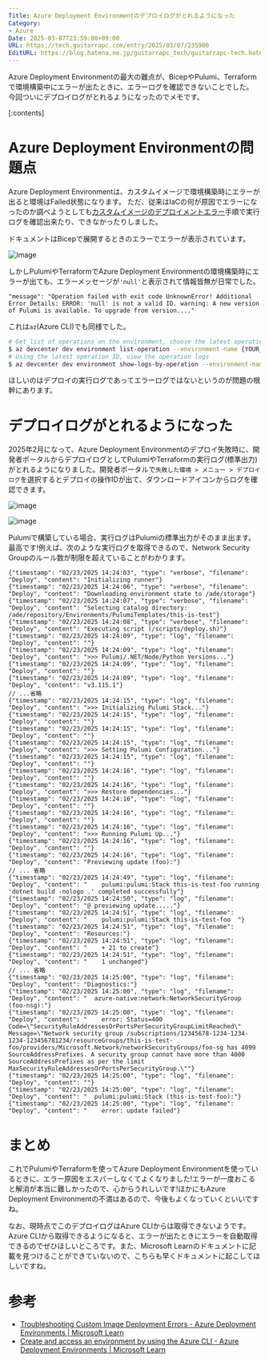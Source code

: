 ```yaml
---
Title: Azure Deployment Environmentのデプロイログがとれるようになった
Category:
- Azure
Date: 2025-03-07T23:59:00+09:00
URL: https://tech.guitarrapc.com/entry/2025/03/07/235900
EditURL: https://blog.hatena.ne.jp/guitarrapc_tech/guitarrapc-tech.hatenablog.com/atom/entry/6802418398335467328
---
```


Azure Deployment Environmentの最大の難点が、BicepやPulumi、Terraformで環境構築中にエラーが出たときに、エラーログを確認できないことでした。
今回ついにデプロイログがとれるようになったのでメモです。

[:contents]

# Azure Deployment Environmentの問題点

Azure Deployment Environmentは、カスタムイメージで環境構築時にエラーが出ると環境はFailed状態になります。
ただ、従来はIaCの何が原因でエラーになったのか調べようとしても[カスタムイメージのデプロイメントエラー](https://learn.microsoft.com/en-us/azure/deployment-environments/troubleshoot-custom-image-logs-errors)手順で実行ログを確認出来たり、できなかったりしました。

ドキュメントはBicepで展開するときのエラーでエラーが表示されています。

![image](https://github.com/user-attachments/assets/57dcd3b0-096f-42c1-87d1-6e28420457dd)

しかしPulumiやTerraformでAzure Deployment Environmentの環境構築時にエラーが出ても、エラーメッセージが`'null'`と表示されて情報皆無が日常でした。

```
"message": "Operation failed with exit code UnknownError! Additional Error Details: ERROR: 'null' is not a valid ID. warning: A new version of Pulumi is available. To upgrade from version...."
```

これは`az`(Azure CLI)でも同様でした。

```sh
# Get list of operations on the environment, choose the latest operation
$ az devcenter dev environment list-operation --environment-name {YOUR_ENVIRONMENT_NAME} --project {YOUR_PROJECT_NAME}
# Using the latest operation ID, view the operation logs
$ az devcenter dev environment show-logs-by-operation --environment-name {YOUR_ENVIRONMENT_NAME} --project {YOUR_PROJECT_NAME} --operation-id {LATEST_OPERATION_ID}
```

ほしいのはデプロイの実行ログであってエラーログではないというのが問題の根幹にあります。

# デプロイログがとれるようになった

2025年2月になって、Azure Deployment Environmentのデプロイ失敗時に、開発者ポータルからデプロイログとしてPulumiやTerraformの実行ログ(標準出力)がとれるようになりました。開発者ポータルで`失敗した環境 > メニュー > デプロイ ログ`を選択するとデプロイの操作IDが出て、ダウンロードアイコンからログを確認できます。

![image](https://github.com/user-attachments/assets/22dfc433-715b-4a47-b369-0fca231c2c57)

![image](https://github.com/user-attachments/assets/b3f63504-7c15-4692-9738-2aab3a7382e8)

Pulumiで構築している場合、実行ログはPulumiの標準出力がそのまま出ます。最高です!例えば、次のような実行ログを取得できるので、Network Security Groupのルール数が制限を超えていることがわかります。

```
{"timestamp": "02/23/2025 14:24:03", "type": "verbose", "filename": "Deploy", "content": "Initializing runner"}
{"timestamp": "02/23/2025 14:24:06", "type": "verbose", "filename": "Deploy", "content": "Downloading environment state to /ade/storage"}
{"timestamp": "02/23/2025 14:24:07", "type": "verbose", "filename": "Deploy", "content": "Selecting catalog directory: /ade/repository/Environments/PulumiTemplates/this-is-test"}
{"timestamp": "02/23/2025 14:24:08", "type": "verbose", "filename": "Deploy", "content": "Executing script (/scripts/deploy.sh)"}
{"timestamp": "02/23/2025 14:24:09", "type": "log", "filename": "Deploy", "content": ""}
{"timestamp": "02/23/2025 14:24:09", "type": "log", "filename": "Deploy", "content": ">>> Pulumi/.NET/Node/Python Versions..."}
{"timestamp": "02/23/2025 14:24:09", "type": "log", "filename": "Deploy", "content": ""}
{"timestamp": "02/23/2025 14:24:09", "type": "log", "filename": "Deploy", "content": "v3.115.1"}
// ...省略
{"timestamp": "02/23/2025 14:24:15", "type": "log", "filename": "Deploy", "content": ">>> Initializing Pulumi Stack..."}
{"timestamp": "02/23/2025 14:24:15", "type": "log", "filename": "Deploy", "content": ""}
{"timestamp": "02/23/2025 14:24:15", "type": "log", "filename": "Deploy", "content": ""}
{"timestamp": "02/23/2025 14:24:15", "type": "log", "filename": "Deploy", "content": ">>> Setting Pulumi Configuration..."}
{"timestamp": "02/23/2025 14:24:15", "type": "log", "filename": "Deploy", "content": ""}
{"timestamp": "02/23/2025 14:24:16", "type": "log", "filename": "Deploy", "content": ""}
{"timestamp": "02/23/2025 14:24:16", "type": "log", "filename": "Deploy", "content": ">>> Restore dependencies..."}
{"timestamp": "02/23/2025 14:24:16", "type": "log", "filename": "Deploy", "content": ""}
{"timestamp": "02/23/2025 14:24:16", "type": "log", "filename": "Deploy", "content": ""}
{"timestamp": "02/23/2025 14:24:16", "type": "log", "filename": "Deploy", "content": ">>> Running Pulumi Up..."}
{"timestamp": "02/23/2025 14:24:16", "type": "log", "filename": "Deploy", "content": ""}
{"timestamp": "02/23/2025 14:24:16", "type": "log", "filename": "Deploy", "content": "Previewing update (foo):"}
// ... 省略
{"timestamp": "02/23/2025 14:24:49", "type": "log", "filename": "Deploy", "content": "    pulumi:pulumi:Stack this-is-test-foo running 'dotnet build -nologo .' completed successfully"}
{"timestamp": "02/23/2025 14:24:50", "type": "log", "filename": "Deploy", "content": "@ previewing update....."}
{"timestamp": "02/23/2025 14:24:51", "type": "log", "filename": "Deploy", "content": "    pulumi:pulumi:Stack this-is-test-foo  "}
{"timestamp": "02/23/2025 14:24:51", "type": "log", "filename": "Deploy", "content": "Resources:"}
{"timestamp": "02/23/2025 14:24:51", "type": "log", "filename": "Deploy", "content": "    + 21 to create"}
{"timestamp": "02/23/2025 14:24:51", "type": "log", "filename": "Deploy", "content": "    1 unchanged"}
// ... 省略
{"timestamp": "02/23/2025 14:25:00", "type": "log", "filename": "Deploy", "content": "Diagnostics:"}
{"timestamp": "02/23/2025 14:25:00", "type": "log", "filename": "Deploy", "content": "  azure-native:network:NetworkSecurityGroup (foo-nsg):"}
{"timestamp": "02/23/2025 14:25:00", "type": "log", "filename": "Deploy", "content": "    error: Status=400 Code=\"SecurityRuleAddressesOrPortsPerSecurityGroupLimitReached\" Message=\"Network security group /subscriptions/12345678-1234-1234-1234-123456781234/resourceGroups/this-is-test-foo/providers/Microsoft.Network/networkSecurityGroups/foo-sg has 4099 SourceAddressPrefixes. A security group cannot have more than 4000 SourceAddressPrefixes as per the limit MaxSecurityRuleAddressesOrPortsPerSecurityGroup.\""}
{"timestamp": "02/23/2025 14:25:00", "type": "log", "filename": "Deploy", "content": ""}
{"timestamp": "02/23/2025 14:25:00", "type": "log", "filename": "Deploy", "content": "  pulumi:pulumi:Stack (this-is-test-foo):"}
{"timestamp": "02/23/2025 14:25:00", "type": "log", "filename": "Deploy", "content": "    error: update failed"}
```

# まとめ

これでPulumiやTerraformを使ってAzure Deployment Environmentを使っているときに、エラー原因をエスパーしなくてよくなりました!エラーが一度おこると解消が本当に難しかったので、心からうれしいです!ほかにもAzure Deployment Environmentの不満はあるので、今後もよくなっていくといいですね。

なお、現時点でこのデプロイログはAzure CLIからは取得できないようです。Azure CLIから取得できるようになると、エラーが出たときにエラーを自動取得できるのでぜひほしいところです。また、Microsoft Learnのドキュメントに記載を見つけることができていないので、こちらも早くドキュメントに起こしてほしいですね。

# 参考

* [Troubleshooting Custom Image Deployment Errors - Azure Deployment Environments | Microsoft Learn](https://learn.microsoft.com/en-us/azure/deployment-environments/troubleshoot-custom-image-logs-errors)
* [Create and access an environment by using the Azure CLI - Azure Deployment Environments | Microsoft Learn](https://learn.microsoft.com/en-us/azure/deployment-environments/how-to-create-access-environments)
